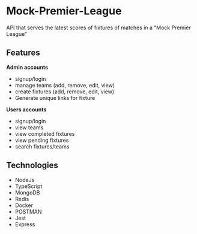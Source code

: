 # Mock-Premier-League
API that serves the latest scores of fixtures of matches in a “Mock Premier League”

## Features

**Admin accounts**
- signup/login
- manage teams (add, remove, edit, view)
- create fixtures (add, remove, edit, view)
- Generate unique links for fixture

**Users accounts**

- signup/login
- view teams
- view completed fixtures
- view pending fixtures
- search fixtures/teams

## Technologies

- NodeJs
- TypeScript
- MongoDB
- Redis
- Docker
- POSTMAN
- Jest
- Express
